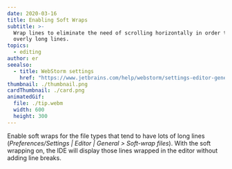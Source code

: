 ```yaml
---
date: 2020-03-16
title: Enabling Soft Wraps
subtitle: >-
  Wrap lines to eliminate the need of scrolling horizontally in order to see
  overly long lines.
topics:
  - editing
author: er
seealso:
  - title: WebStorm settings
    href: "https://www.jetbrains.com/help/webstorm/settings-editor-general.html"
thumbnail: ./thumbnail.png
cardThumbnail: ./card.png
animatedGif:
  file: ./tip.webm
  width: 600
  height: 300
---
```


Enable soft wraps for the file types that tend to have lots of long lines (_Preferences/Settings | Editor | General > Soft-wrap files_). With the soft wrapping on, the IDE will display those lines wrapped in the editor without adding line breaks.
